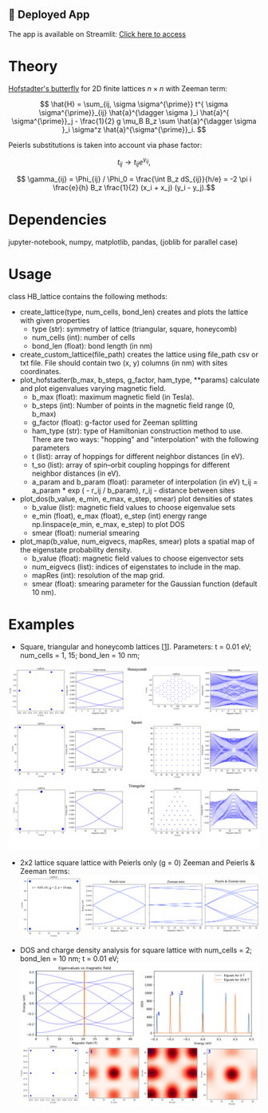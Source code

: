 ## 🚀 Deployed App

The app is available on Streamlit: [Click here to access](https://hofstadter.streamlit.app/)


# Theory
[Hofstadter's butterfly](https://en.wikipedia.org/wiki/Hofstadter%27s_butterfly) for 2D finite lattices $n\times n$ with Zeeman term:

$$  \hat{H} = \sum_{ij, \sigma \sigma^{\prime}} t^{ \sigma \sigma^{\prime}}_{ij} \hat{a}^{\dagger \sigma }_i \hat{a}^{ \sigma^{\prime}}_j  - \frac{1}{2} g \mu_B B_z \sum \hat{a}^{\dagger \sigma }_i \sigma^z  \hat{a}^{\sigma^{\prime}}_i.  $$

Peierls substitutions is taken into account  via phase factor:

$$ t_{ij} \rightarrow  t_{ij} e^{\gamma_{ij}}, $$

$$ \gamma_{ij} = \Phi_{ij} / \Phi_0 = \frac{\int B_z dS_{ij}}{h/e} =  -2 \pi i \frac{e}{h} B_z \frac{1}{2} (x_i + x_j) (y_i - y_j).$$

# Dependencies
jupyter-notebook, numpy, matplotlib, pandas, (joblib for parallel case)

# Usage
class HB_lattice contains the following methods: 

* create_lattice(type, num_cells, bond_len) creates and plots the lattice with given properties
  * type (str): symmetry of lattice (triangular, square, honeycomb)
  *  num_cells (int): number of cells
  *  bond_len (float): bond length (in nm)
* create_custom_lattice(file_path) creates the lattice using file_path csv or txt  file.  File should contain two (x, y) columns (in nm) with sites coordinates.
* plot_hofstadter(b_max, b_steps, g_factor, ham_type, **params) calculate and plot eigenvalues varying magnetic field. 
  *  b_max (float): maximum magnetic field (in Tesla).
  *  b_steps (int): Number of points in the magnetic field range (0, b_max)
  *  g_factor (float): g-factor used for Zeeman splitting
  *  ham_type (str): type of Hamiltonian construction method to use. There are two ways: "hopping" and "interpolation" with the following parameters
  *  t (list): array of hoppings for different neighbor distances (in eV).
  *  t_so (list): array of spin–orbit coupling hoppings for different neighbor distances (in eV).
  *  a_param and b_param (float): parameter of interpolation (in eV)  t_ij = a_param * exp ( - r_ij / b_param), r_ij - distance between sites
* plot_dos(b_value, e_min, e_max, e_step, smear) plot densities of states 
  * b_value (list): magnetic field values to choose eigenvalue sets
  * e_min (float), e_max (float), e_step (int)  energy range np.linspace(e_min, e_max, e_step) to plot DOS
  * smear (float): numerial smearing
* plot_map(b_value, num_eigvecs, mapRes, smear) plots a spatial map of the eigenstate probability density.
  * b_value (float): magnetic field values to choose eigenvector sets
  * num_eigvecs (list): indices of eigenstates  to include in the map.
  * mapRes (int): resolution of the map grid.
  * smear (float): smearing parameter for the Gaussian function (default 10 nm).



# Examples

* Square, triangular and honeycomb lattices [[1](https://pubs.aip.org/aapt/ajp/article-abstract/72/5/613/1038951/Landau-levels-molecular-orbitals-and-the?redirectedFrom=fulltext)]. Parameters: t = 0.01 eV; num_cells = 1, 15; bond_len = 10 nm;


![alt text](https://github.com/danis-b/HB_lattice/blob/main/Examples/Results.png)

*  2x2 lattice square lattice with Peierls only (g = 0) Zeeman and Peierls & Zeeman terms:
![alt text](https://github.com/danis-b/HB_lattice/blob/main/Examples/2x2_square.png)

* DOS and charge density analysis for square lattice with num_cells = 2; bond_len = 10 nm; t = 0.01 eV; 
![alt text](https://github.com/danis-b/HB_lattice/blob/main/Examples/Results_DOS.png)


